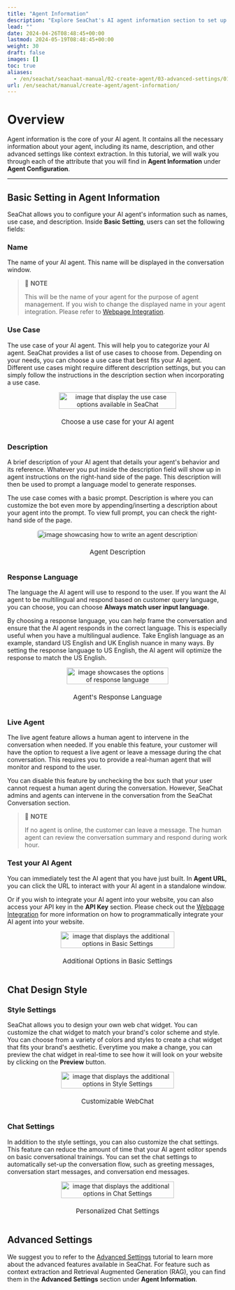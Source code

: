 ```yaml
---
title: "Agent Information"
description: "Explore SeaChat's AI agent information section to set up your AI agent. Use case and other agent details"
lead: ""
date: 2024-04-26T08:48:45+00:00
lastmod: 2024-05-19T08:48:45+00:00
weight: 30
draft: false
images: []
toc: true
aliases:
  - /en/seachat/seachaat-manual/02-create-agent/03-advanced-settings/01-agent-information/
url: /en/seachat/manual/create-agent/agent-information/
---
```


# Overview

Agent information is the core of your AI agent. It contains all the necessary information about your agent, including its name, description, and other advanced settings like context extraction. In this tutorial, we will walk you through each of the attribute that you will find in **Agent Information** under **Agent Configuration**.

---

## Basic Setting in Agent Information

SeaChat allows you to configure your AI agent's information such as names, use case, and description. Inside **Basic Setting**, users can set the following fields:

### Name
The name of your AI agent. This name will be displayed in the conversation window.

> :page_facing_up: **NOTE**
> 
> This will be the name of your agent for the purpose of agent management. If you wish to change the displayed name in your agent integration. Please refer to [Webpage Integration](/seachat/seachat-manual/04-channels/08-install-to-webpage/).


### Use Case
The use case of your AI agent. This will help you to categorize your AI agent. SeaChat provides a list of use cases to choose from. Depending on your needs, you can choose a use case that best fits your AI agent. Different use cases might require different description settings, but you can simply follow the instructions in the description section when incorporating a use case.

<div style="display: flex; flex-direction: column; align-items: center;">
<div style="width: 100%; text-align: center; display: flex; flex-direction: column; align-items: center; justify-item: center">
    <a href="/images/seachat/en/agent-information/use-case-examples.png" target="_blank">
    <img width="80%" style="border-radius: 0.4rem; cursor: zoom-in;" src="/images/seachat/en/agent-information/use-case-examples.png" alt="image that display the use case options available in SeaChat">
    </a>
</div>
    <p style="margin-top: 20px; font-size: 15px">Choose a use case for your AI agent</p>
</div>

### Description
A brief description of your AI agent that details your agent's behavior and its reference. Whatever you put inside the description field will show up in agent instructions on the right-hand side of the page. This description will then be used to prompt a language model to generate responses.

The use case comes with a basic prompt. Description is where you can customize the bot even more by appending/inserting a description about your agent into the prompt. To view full prompt, you can check the right-hand side of the page.

<div style="display: flex; flex-direction: column; align-items: center;">
<div style="width: 100%; text-align: center; display: flex; flex-direction: column; align-items: center; justify-item: center">
    <a href="/images/seachat/en/agent-information/description-preview.png" target="_blank">
    <img width="100%" style="border-radius: 0.4rem; cursor: zoom-in;" src="/images/seachat/en/agent-information/description-preview.png" alt="image showcasing how to write an agent description">
    </a>
</div>
    <p style="margin-top: 20px; font-size: 15px">Agent Description</p>
</div>

### Response Language
The language the AI agent will use to respond to the user. If you want the AI agent to be multilingual and respond based on customer query language, you can choose, you can choose **Always match user input language**. 

By choosing a response language, you can help frame the conversation and ensure that the AI agent responds in the correct language. This is especially useful when you have a multilingual audience. Take English language as an example, standard US English and UK English nuance in many ways. By setting the response language to US English, the AI agent will optimize the response to match the US English.

<div style="display: flex; flex-direction: column; align-items: center;">
<div style="width: 100%; text-align: center; display: flex; flex-direction: column; align-items: center; justify-item: center">
    <a href="/images/seachat/en/agent-information/response-language.png" target="_blank">
    <img width="80%" style="border-radius: 0.4rem; cursor: zoom-in;" src="/images/seachat/en/agent-information/response-language.png" alt="image showcases the options of response language">
    </a>
</div>
    <p style="margin-top: 20px; font-size: 15px">Agent's Response Language</p>
</div>

### Live Agent
The live agent feature allows a human agent to intervene in the conversation when needed. If you enable this feature, your customer will have the option to request a live agent or leave a message during the chat conversation. This requires you to provide a real-human agent that will monitor and respond to the user. 

You can disable this feature by unchecking the box such that your user cannot request a human agent during the conversation. However, SeaChat admins and agents can intervene in the conversation from the SeaChat Conversation section.

> :page_facing_up: **NOTE**
> 
> If no agent is online, the customer can leave a message. The human agent can review the conversation summary and respond during work hour.

### Test your AI Agent
You can immediately test the AI agent that you have just built. In **Agent URL**, you can click the URL to interact with your AI agent in a standalone window. 

Or if you wish to integrate your AI agent into your website, you can also access your API key in the **API Key** section. Please check out the [Webpage Integration](/seachat/seachat-manual/04-channels/08-install-to-webpage/) for more information on how to programmatically integrate your AI agent into your website.

<div style="display: flex; flex-direction: column; align-items: center;">
<div style="width: 100%; text-align: center; display: flex; flex-direction: column; align-items: center; justify-item: center">
    <a href="/images/seachat/en/agent-information/additional-options.png" target="_blank">
    <img width="80%" style="border-radius: 0.4rem; cursor: zoom-in;" src="/images/seachat/en/agent-information/additional-options.png" alt="image that displays the additional options in Basic Settings">
    </a>
</div>
    <p style="margin-top: 20px; font-size: 15px">Additional Options in Basic Settings</p>
</div>


## Chat Design Style

### Style Settings

SeaChat allows you to design your own web chat widget. You can customize the chat widget to match your brand's color scheme and style. You can choose from a variety of colors and styles to create a chat widget that fits your brand's aesthetic. Everytime you make a change, you can preview the chat widget in real-time to see how it will look on your website by clicking on the **Preview** button.

<div style="display: flex; flex-direction: column; align-items: center;">
<div style="width: 100%; text-align: center; display: flex; flex-direction: column; align-items: center; justify-item: center">
    <a href="/images/seachat/en/agent-information/style-setting.png" target="_blank">
    <img width="80%" style="border-radius: 0.4rem; cursor: zoom-in;" src="/images/seachat/en/agent-information/style-setting.png" alt="image that displays the additional options in Style Settings">
    </a>
</div>
    <p style="margin-top: 20px; font-size: 15px">Customizable WebChat</p>
</div>

### Chat Settings

In addition to the style settings, you can also customize the chat settings. This feature can reduce the amount of time that your AI agent editor spends on basic conversational trainings. You can set the chat settings to automatically set-up the conversation flow, such as greeting messages, conversation start messages, and conversation end messages.

<div style="display: flex; flex-direction: column; align-items: center;">
<div style="width: 100%; text-align: center; display: flex; flex-direction: column; align-items: center; justify-item: center">
    <a href="/images/seachat/en/agent-information/chat-setting.png" target="_blank">
    <img width="80%" style="border-radius: 0.4rem; cursor: zoom-in;" src="/images/seachat/en/agent-information/chat-setting.png" alt="image that displays the additional options in Chat Settings">
    </a>
</div>
    <p style="margin-top: 20px; font-size: 15px"> Personalized Chat Settings </p>
</div>

## Advanced Settings

We suggest you to refer to the [Advanced Settings](https://wiki.seasalt.ai/seachat/seachat-manual/02-create-agent/03-advanced-settings/02-retrieval-augmented-generation-rag/) tutorial to learn more about the advanced features available in SeaChat. For feature such as context extraction and Retrieval Augmented Generation (RAG), you can find them in the **Advanced Settings** section under **Agent Information**.

